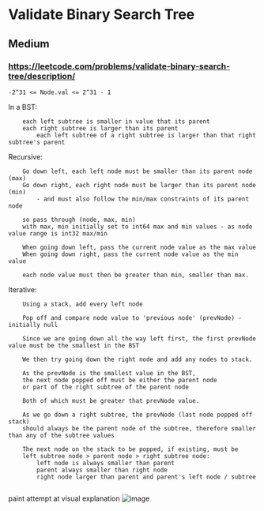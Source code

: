 # Validate Binary Search Tree
## Medium
### https://leetcode.com/problems/validate-binary-search-tree/description/

```
-2^31 <= Node.val <= 2^31 - 1

```

In a BST:
```  
	each left subtree is smaller in value that its parent 
	each right subtree is larger than its parent
		each left subtree of a right subtree is larger than that right subtree's parent
```


Recursive:  
```
	Go down left, each left node must be smaller than its parent node (max) 	
	Go down right, each right node must be larger than its parent node (min)
		- and must also follow the min/max constraints of its parent node

	so pass through (node, max, min)
	with max, min initially set to int64 max and min values - as node value range is int32 max/min	

	When going down left, pass the current node value as the max value		
	When going down right, pass the current node value as the min value					

	each node value must then be greater than min, smaller than max.
```

Iterative:
```
	Using a stack, add every left node

	Pop off and compare node value to 'previous node' (prevNode) - initially null

	Since we are going down all the way left first, the first prevNode value must be the smallest in the BST

	We then try going down the right node and add any nodes to stack.

	As the prevNode is the smallest value in the BST, 
	the next node popped off must be either the parent node 
	or part of the right subtree of the parent node

	Both of which must be greater that prevNode value.

	As we go down a right subtree, the prevNode (last node popped off stack)
	should always be the parent node of the subtree, therefore smaller than any of the subtree values

	The next node on the stack to be popped, if existing, must be
	left subtree node > parent node > right subtree node:
		left node is always smaller than parent
		parent always smaller than right node
		right node larger than parent and parent's left node / subtree
	
```
paint attempt at visual explanation
![image](https://user-images.githubusercontent.com/70348218/213951834-89838a19-2f19-430f-9c72-b3ed7173f7b6.png)

	
